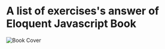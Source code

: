 # A list of exercises's answer of Eloquent Javascript Book

![Book Cover](http://eloquentjavascript.net/img/cover.png://eloquentjavascript.net/img/cover.png)
